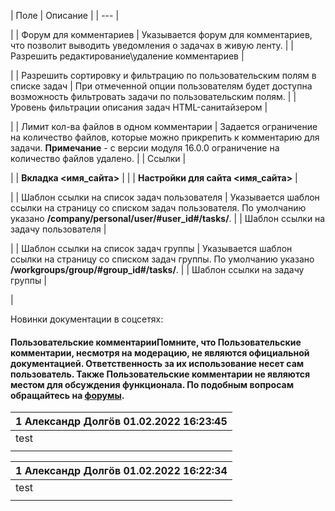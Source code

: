 | Поле | Описание |
| --- |

|
| Форум для комментариев | Указывается форум для комментариев, что позволит выводить уведомления о задачах в живую ленту. |
| Разрешить редактирование\удаление комментариев |

|
| Разрешить сортировку и фильтрацию по пользовательским полям в списке задач | При отмеченной опции пользователям будет доступна возможность фильтровать задачи по пользовательским полям. |
| Уровень фильтрации описания задач HTML-санитайзером |

|
| Лимит кол-ва файлов в одном комментарии | Задается ограничение на количество файлов, которые можно прикрепить к комментарию для задачи. **Примечание** - с версии модуля 16.0.0 ограничение на количество файлов удалено. |
| Ссылки |

|
| **Вкладка <имя\_сайта>** | |
| **Настройки для сайта <имя\_сайта>** |

|
| Шаблон ссылки на список задач пользователя | Указывается шаблон ссылки на страницу со списком задач пользователя. По умолчанию указано **/company/personal/user/#user\_id#/tasks/**. |
| Шаблон ссылки на задачу пользователя |

|
| Шаблон ссылки на список задач группы | Указывается шаблон ссылки на страницу со списком задач группы. По умолчанию указано **/workgroups/group/#group\_id#/tasks/**. |
| Шаблон ссылки на задачу группы |

|

Новинки документации в соцсетях:

#### Пользовательские комментарииПомните, что Пользовательские комментарии, несмотря на модерацию, не являются официальной документацией. Ответственность за их использование несет сам пользователь. Также Пользовательские комментарии не являются местом для обсуждения функционала. По подобным вопросам обращайтесь на [форумы](http://dev.1c-bitrix.ru/community/forums/group1/).

| 1  **Александр Долгöв** 01.02.2022 16:23:45 |
| --- |
| test |
|  |

| 1  **Александр Долгöв** 01.02.2022 16:22:34 |
| --- |
| test |
|  |